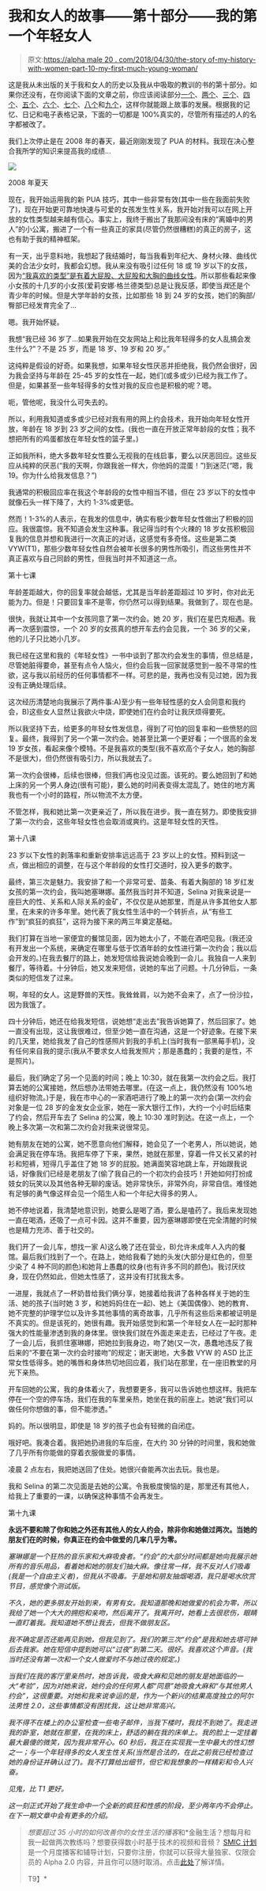 # 我和女人的故事——第十部分——我的第一个年轻女人

> 原文:[https://alpha male 20 . com/2018/04/30/the-story of-my-history-with-women-part-10-my-first-much-young-woman/](https://alphamale20.com/2018/04/30/the-story-of-my-history-with-women-part-10-my-first-much-younger-woman/)

这是我从未出版的关于我和女人的历史以及我从中吸取的教训的书的第十部分。如果你还没有，在你阅读下面的文章之前，你应该阅读部分[一个](https://blackdragonblog.com/2016/07/04/history-women-part-1/)、[两个](https://blackdragonblog.com/2016/09/08/story-history-women-part-2-losing-virginity/)、[三个](https://blackdragonblog.com/2016/11/14/story-history-women-part-3-monogamously-married/)、[四个](https://blackdragonblog.com/2017/01/09/story-history-women-part-4-adventure-begins/)、[五个](https://blackdragonblog.com/2017/05/11/the-story-of-my-history-with-women-part-5/)、[六个](https://blackdragonblog.com/2017/08/31/story-history-women-part-6-first-nonmono-relationship/)、[七个](https://blackdragonblog.com/2018/01/04/story-history-women-part-7-falling-love-making-mistakes/)、[八个](https://blackdragonblog.com/2018/02/05/the-story-of-my-history-with-women-part-8-tons-of-first-dates/)和[九个](https://blackdragonblog.com/2018/03/26/18683/)，这样你就能跟上故事的发展。根据我的记忆、日记和电子表格记录，下面的一切都是 100%真实的，尽管所有描述的人的名字都被改了。

我们上次停止是在 2008 年的春天，最近刚刚发现了 PUA 的材料。我现在决心整合我所学的知识来提高我的成绩…

![](../Images/a7e49f4246748d10d23b9f8829a0320a.png)

2008 年夏天

现在，我开始运用我的新 PUA 技巧，其中一些非常有效(其中一些在我面前失败了)，现在开始更可靠地快速与可爱的女孩发生性关系，我开始对我可以在网上开放的女性类型越来越有信心。事实上，我终于搬出了我那间没有床的“离婚中的男人”的小公寓，搬进了一个有一些真正的家具(尽管仍然很糟糕)的真正的房子，这也有助于我的精神框架。

有一天，出乎意料地，我想起了我结婚时，每当我看到年纪大、身材火辣、曲线优美的合法少女时，我都会幻想。我从来没有吸引过任何 18 或 19 岁以下的女孩，因为[“我喜欢的类型”是有着大屁股、大屁股和大胸的曲线女性](https://blackdragonblog.com/2013/07/14/your-type-where-it-came-from/)。所以那些看起来像小女孩的十几岁的小女孩(爱莉安娜·格兰德类型)总是让我反感，即使当*我*还是个青少年的时候。但是大学年龄的女孩，比如那些 18 到 24 岁的女孩，她们的胸部/臀部已经发育完全了…

嗯。我开始怀疑。

我想“我已经 36 岁了…如果我开始在交友网站上和比我年轻得多的女人乱搞会发生什么?”？不是 25 岁，而是 18 岁、19 岁和 20 岁。”

这纯粹是假设的好奇。如果我想，如果年轻女性厌恶并拒绝我，我仍然会很好，因为我会坚持与年龄在 25-45 岁的女性在一起，她们(或多或少)已经为我工作了。但是，如果甚至一些年轻得多的女性对我的反应也是积极的呢？嗯。

呃，管他呢，我没什么可失去的。

所以，利用我知道或多或少已经对我有用的网上约会技术，我开始向年轻女性开放，年龄在 18 岁到 23 岁之间的女性。(我也一直在开放正常年龄段的女性；我不想把所有的鸡蛋都放在年轻女性的篮子里。)

正如我所料，绝大多数年轻女性要么无视我的在线启事，要么以厌恶回应。这些反应从纯粹的厌恶(“我的天啊，你跟我爸一样大，你他妈的混蛋！”)到迷茫(“嗯，我 19。你为什么给我发信息？”)

我通常的积极回应率在我这个年龄段的女性中相当不错，但在 23 岁以下的女性中就像石头一样下降了，大约 1-3%或更低。

然而！1-3%的人表示，在我发的信息中，确实有极少数年轻女性做出了积极的回应。我很震惊。我不知道会发生这种事。我记得当时有个火辣的 18 岁女孩积极回复我的信息并想和我进行一次真正的对话，这感觉有多奇怪。这些是第二类 VYW(T1)，那些少数年轻女性自然会被年长很多的男性所吸引，而这些男性并不真正喜欢与自己同龄的男性，但我当时并不知道这一点。

第十七课

年龄差距越大，你的回复率就会越低，尤其是当年龄差距超过 10 岁时，你对此无能为力。但是！只要回复率不是零，你仍然可以得到结果。我做到了。现在也是。

很快，我就让其中一个女孩同意了第一次约会。她 20 岁，我们在星巴克相遇。我再一次感到震惊，一个 20 岁的女孩真的想开车去约会见我，一个 36 岁的父亲，他的儿子只比她小几岁。

我已经在这里和我的《年轻女性》一书中谈到了那次约会发生的事情，但总结是，尽管她脏得要命，甚至有点令人恼火，但约会后我一回家就感觉到一股不寻常的性欲，这与我以前经历的任何事情都不一样。可悲的是，我再也没有见过她，因为我没有正确处理后续。

这次经历清楚地向我展示了两件事:A)至少有一些年轻性感的女人会同意和我约会，B)这些女人显然让我欲火中烧，即使她们在约会时让我厌烦得要死。

所以我坚持下去，给更多的年轻女性发信息，得到了可怕的回复率和一些愤怒的回复。最终，我得到了另一个第一次约会。她甚至比第一个更好看；一个很高的金发 19 岁女孩，看起来像个模特。不是我喜欢的类型(我不喜欢高个子女人，她的胸部不是很大)，但仍然很有吸引力，所以我就去了。

第一次约会很棒，后续也很棒，但我们再也没见过面。该死的。要么她回到了和她上床的另一个男人身边(很有可能)，要么她的时间表变得太混乱了。她住的地方离我也有一个小时的路程，所以物流不太方便。

不管怎样，我和她比第一次更亲近了，所以我在进步。我一直在努力。即使我安排了第一次约会，这些年轻女性也会取消或爽约。这是年轻女性的天性。

第十八课

23 岁以下女性的剥落率和重新安排率远远高于 23 岁以上的女性。预料到这一点，做出相应的调整，在与这个年龄段的女性打交道时，投入更多的数字。

最终，第三次是魅力。我安排了和一个非常可爱、苗条、有着大胸部的 18 岁红发女孩的第一次约会，我叫她塞琳娜。虽然我当时并不知道，Selina 对我来说是一座巨大的性、关系和人际关系的金矿，不仅仅是从她那里，而是从许多其他女人那里，在未来的许多年里。她代表了我女性生活中的一个转折点，从“有些工作”到“疯狂的疯狂”，这将为接下来的两三年奠定基础。

我们打算在当地一家便宜的餐馆见面，因为她太小了，不能在酒吧见我。(我还没有开发出一个系统，来确定在哪里与低于饮酒年龄的女性进行第一次约会；我以后会开发的。)在我去餐厅的路上，她发短信给我说她会晚到一会儿。我独自一人来到餐厅，等待着。十分钟后，她又发来短信，说她的车出了问题。十几分钟后，一条类似的短信发了过来。

啊，年轻的女人。这是野兽的天性。我耸耸肩，以为她不会来了，点了一份沙拉，因为我饿了。

四十分钟后，她还在给我发短信，说她想“走出去”我告诉她算了，然后回家了。她一直没有出现，这让我很难过，但至少她一直在沟通，这是一个好迹象。在接下来的几天里，她给我发了自己的性感照片到我的手机上(当时我有一部黑莓手机)，没有任何来自我的提示(我从不要求女人给我发照片；那是愚蠢的；我要的是性，不是照片)。

最后，我们确定了另一个见面的时间；晚上 10:30，就在我第一次约会之后。我打算去她的公寓接她，然后想办法带她去哪里。(在这一点上，我仍然没有 100%地组织好物流。)于是，我在市中心的一家酒吧进行了晚上的第一次约会(第一次约会对象是一位 28 岁的金发女企业家，她在一家大银行工作)，大约一个小时后结束了约会，然后开车去了 Selina 的公寓，晚上 10:30 准时到达。在这一点上，一个晚上多次第一次和第二次约会对我来说很常见。

她有朋友在她的公寓，她不愿意向他们解释，她会见了一个老男人，所以她说，她会满足我在停车场。我把车停了下来，果然，她就在那里，穿着一件又长又紧的衬衫和短裤，短得几乎盖住了她 18 岁的屁股。她满面笑容地跳上车，开始跟我说话，好像我们已经是老朋友了(偷了我自己的一个初次约会技巧！开她如何打扮成妓女的玩笑以及其他各种无聊的废话。她非常快乐，非常外向，非常自信。难怪她有足够的勇气像这样会见一个陌生人和一个年纪大得多的男人。

她不停地说着，我清楚地意识到，她要么是喝了酒，要么是嗑药了。我后来发现她一直在喝酒，还吸了一点可卡因。这并不重要，因为塞琳娜即使在完全清醒的时候也是精力充沛、善于社交的。

我们开了一会儿车，想找一家 A)这么晚了还在营业，B)允许未成年人入内的餐馆。最后我们找到了一个。在路上，她给我看了她的头发(大部分是红色的，但至少染了 4 种不同的颜色)和她背上愚蠢的纹身(也有许多不同的颜色)。我讨厌纹身，现在仍然如此，但她太性感了，这并没有打扰我太多。

一进屋，我就点了一杯奶昔给我们俩分享，她接着给我讲了各种各样关于她的生活、她的孩子(当时她 3 岁，和她妈妈住在一起)、她上《美国偶像》、她的教育、她不完整的护理学位以及许多其他事情的离奇故事，几乎所有这些后来都被证明是不真实的。但是该死的，她很有趣。我开始感觉到和第一个年轻女人在一起时那种强大的性能量渗透到我的身体里。很快我们就在外面走来走去，已经过了午夜。走了一会儿后，我抓住塞琳娜，把她拉到我身边，吻了她(又一次，愚蠢地违反了我后来的“不要在第一次约会时接吻”的规定；谢天谢地，大多数 VYW 的 ASD 比正常女性低得多。她的嘴唇和身体热切地回应着，我们站在那里，在一座旧教堂的月光下亲热。

开车回她的公寓，我的身体着火了，我想要更多，我可以告诉她也想这样。我把车停在一个空的停车场，我们在我的车里亲热，她坐在我的前座上。她说“我们可以做任何你想做的事，但不能渗透。”

妈的。所以很明显，即使是 18 岁的孩子也会有轻微的自闭症。

哦好吧。我凑合着。我把她扔进我的车后座，在大约 30 分钟的时间里，我和她做了几乎所有你能做的穿着衣服做爱的事情。

凌晨 2 点左右，我把她送回了住处。她很兴奋能再次出去玩。我也是。

我和 Selina 的第二次见面是去她的公寓。令我极度懊恼的是，那里还有其他人，给我上了重要的一课，以确保这种事情不会再发生。

第十九课

****永远不要和除了你和她之外还有其他人的女人约会，除非你和她做过两次。当她的朋友们在的时候，你真正在约会中做爱的几率几乎为零。****

*塞琳娜是一个狂热的音乐家和大麻吸食者。“约会”的大部分时间都是她向我展示她所有的音乐用品，看着她和她的朋友们抽大麻。像往常一样，我不反对人们吸毒(我是一个自由主义者)，但我从不吸毒。于是她和朋友抽烟喝酒，我只是喝水欣赏节目，感觉像个测试版。*

*不久，她的更多朋友开始到来，有男有女。我知道那晚和她做爱的机会为零，所以我给了她一个大大的拥抱和亲吻，然后离开了。我离开时，她看上去很悲伤，眼睛一直盯着我。我知道她不想让我去，但我不做朋友区。*

*我不确定是否还能再见到她，但我见到了。我们的第三次“约会”是我和她去塔可钟后去我家。她在短信中提到她可以“过夜”到第二天。很好。我喜欢这个声音。(我当时还没有第一次和一个女人做爱时不与她过夜的规定。)*

*当我们在我的客厅里亲热时，她告诉我，吸食大麻和见她的朋友是她面临的一大“考验”，因为对她来说，她约会的任何男人都“同意”她吸食大麻和“与其他男人约会”，这很重要。对她和我来说幸运的是，作为一个新兴的结果高度独立的阿尔法男性 2.0，这些事情都没有困扰我，这让她非常高兴。*

*我不得不在楼上的办公室检查一些电子邮件，当我下楼时，我找不到她了。我走进我的卧室，她就在那里，在我的床上，舒适的躺在我的床单上。我的脸上一定挂着最大最傻的微笑，因为我非常开心。60 秒后，我正在实现我一生中最大的性幻想之一；与一个年轻得多的女人发生性关系(当然是合法的，在此之前我已经检查过她的身份证并确认过了)。我不打算给出细节，但它和我想象的一样精彩和令人兴奋。*

*见鬼，比 T1 更好。*

*这一刻正式开始了我生命中一个全新的疯狂和性感的阶段，至少两年内不会停止。在下一期文章中会有更多的介绍。*

> *想要超过 35 小时的如何改善你的女性生活的播客*和*金融生活？想每月和我一起做两次教练吗？想要获得数小时基于技术的视频和音频？ [SMIC 计划](https://alphamale20.kartra.com/page/vIL17)是一个月度播客和辅导计划，只要你注册，你就可以获得大量独家、仅限会员的 Alpha 2.0 内容，并且你可以随时取消。点击[此处](https://alphamale20.kartra.com/page/vIL17)了解详情。
> 
> T9】*